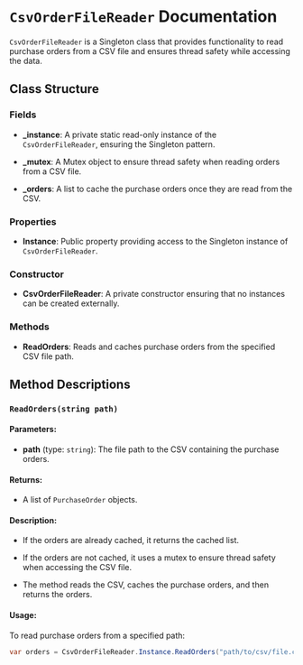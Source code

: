 # `CsvOrderFileReader` Documentation

`CsvOrderFileReader` is a Singleton class that provides functionality to read purchase orders from a CSV file and ensures thread safety while accessing the data.

## Class Structure

### Fields

- **_instance**: A private static read-only instance of the `CsvOrderFileReader`, ensuring the Singleton pattern.
  
- **_mutex**: A Mutex object to ensure thread safety when reading orders from a CSV file.

- **_orders**: A list to cache the purchase orders once they are read from the CSV.

### Properties

- **Instance**: Public property providing access to the Singleton instance of `CsvOrderFileReader`.

### Constructor

- **CsvOrderFileReader**: A private constructor ensuring that no instances can be created externally.

### Methods

- **ReadOrders**: Reads and caches purchase orders from the specified CSV file path.

## Method Descriptions

### `ReadOrders(string path)`

#### Parameters:

- **path** (type: `string`): The file path to the CSV containing the purchase orders.

#### Returns:

- A list of `PurchaseOrder` objects.

#### Description:

- If the orders are already cached, it returns the cached list.

- If the orders are not cached, it uses a mutex to ensure thread safety when accessing the CSV file. 

- The method reads the CSV, caches the purchase orders, and then returns the orders.

#### Usage:

To read purchase orders from a specified path:

```csharp
var orders = CsvOrderFileReader.Instance.ReadOrders("path/to/csv/file.csv");
